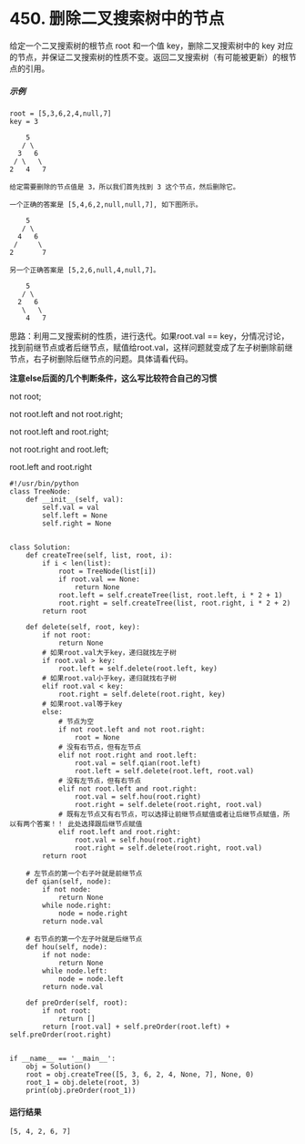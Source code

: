 # 450. 删除二叉搜索树中的节点
给定一个二叉搜索树的根节点 root 和一个值 key，删除二叉搜索树中的 key 对应的节点，并保证二叉搜索树的性质不变。返回二叉搜索树（有可能被更新）的根节点的引用。

##### 示例
    root = [5,3,6,2,4,null,7]
    key = 3

        5
       / \
      3   6
     / \   \
    2   4   7

    给定需要删除的节点值是 3，所以我们首先找到 3 这个节点，然后删除它。

    一个正确的答案是 [5,4,6,2,null,null,7], 如下图所示。

        5
       / \
      4   6
     /     \
    2       7

    另一个正确答案是 [5,2,6,null,4,null,7]。

        5
       / \
      2   6
       \   \
        4   7

思路：利用二叉搜索树的性质，进行迭代。如果root.val == key，分情况讨论，找到前继节点或者后继节点，赋值给root.val，这样问题就变成了左子树删除前继节点，右子树删除后继节点的问题。具体请看代码。

**注意else后面的几个判断条件，这么写比较符合自己的习惯**

not root; 

not root.left and not root.right; 

not root.left and root.right; 

not root.right and root.left; 

root.left and root.right 

    #!/usr/bin/python
    class TreeNode:
        def __init__(self, val):
            self.val = val
            self.left = None
            self.right = None


    class Solution:
        def createTree(self, list, root, i):
            if i < len(list):
                root = TreeNode(list[i])
                if root.val == None:
                    return None
                root.left = self.createTree(list, root.left, i * 2 + 1)
                root.right = self.createTree(list, root.right, i * 2 + 2)
            return root

        def delete(self, root, key):
            if not root:
                return None
            # 如果root.val大于key，递归就找左子树
            if root.val > key:
                root.left = self.delete(root.left, key)
            # 如果root.val小于key，递归就找右子树
            elif root.val < key:
                root.right = self.delete(root.right, key)
            # 如果root.val等于key
            else:
                # 节点为空
                if not root.left and not root.right:
                    root = None
                # 没有右节点，但有左节点
                elif not root.right and root.left:
                    root.val = self.qian(root.left)
                    root.left = self.delete(root.left, root.val)
                # 没有左节点，但有右节点
                elif not root.left and root.right:
                    root.val = self.hou(root.right)
                    root.right = self.delete(root.right, root.val)
                # 既有左节点又有右节点，可以选择让前继节点赋值或者让后继节点赋值，所以有两个答案！！ 此处选择跟后继节点赋值
                elif root.left and root.right:
                    root.val = self.hou(root.right)
                    root.right = self.delete(root.right, root.val)
            return root

        # 左节点的第一个右子叶就是前继节点
        def qian(self, node):
            if not node:
                return None
            while node.right:
                node = node.right
            return node.val
        
        # 右节点的第一个左子叶就是后继节点
        def hou(self, node):
            if not node:
                return None
            while node.left:
                node = node.left
            return node.val

        def preOrder(self, root):
            if not root:
                return []
            return [root.val] + self.preOrder(root.left) + self.preOrder(root.right)


    if __name__ == '__main__':
        obj = Solution()
        root = obj.createTree([5, 3, 6, 2, 4, None, 7], None, 0)
        root_1 = obj.delete(root, 3)
        print(obj.preOrder(root_1))

#### 运行结果
    [5, 4, 2, 6, 7]
